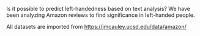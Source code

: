 Is it possible to predict left-handedness based on text analysis? 
We have been analyzing Amazon reviews to find significance in left-handed people.

All datasets are imported from https://jmcauley.ucsd.edu/data/amazon/
